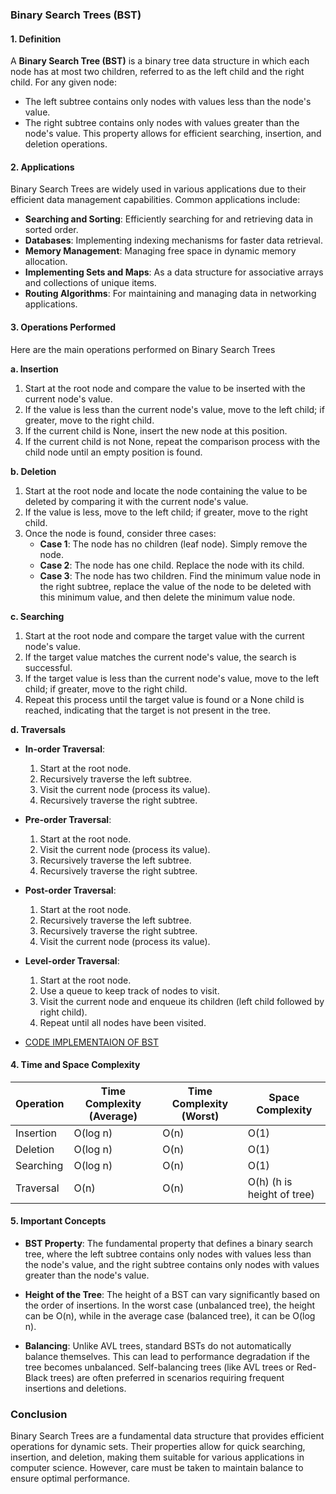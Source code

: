 ### Binary Search Trees (BST)

#### 1. Definition
A **Binary Search Tree (BST)** is a binary tree data structure in which each node has at most two children, referred to as the left child and the right child. For any given node:
- The left subtree contains only nodes with values less than the node's value.
- The right subtree contains only nodes with values greater than the node's value.
This property allows for efficient searching, insertion, and deletion operations.

#### 2. Applications
Binary Search Trees are widely used in various applications due to their efficient data management capabilities. Common applications include:
- **Searching and Sorting**: Efficiently searching for and retrieving data in sorted order.
- **Databases**: Implementing indexing mechanisms for faster data retrieval.
- **Memory Management**: Managing free space in dynamic memory allocation.
- **Implementing Sets and Maps**: As a data structure for associative arrays and collections of unique items.
- **Routing Algorithms**: For maintaining and managing data in networking applications.

#### 3. Operations Performed
Here are the main operations performed on Binary Search Trees

**a. Insertion**
1. Start at the root node and compare the value to be inserted with the current node's value.
2. If the value is less than the current node's value, move to the left child; if greater, move to the right child.
3. If the current child is None, insert the new node at this position.
4. If the current child is not None, repeat the comparison process with the child node until an empty position is found.

**b. Deletion**
1. Start at the root node and locate the node containing the value to be deleted by comparing it with the current node's value.
2. If the value is less, move to the left child; if greater, move to the right child.
3. Once the node is found, consider three cases:
   - **Case 1**: The node has no children (leaf node). Simply remove the node.
   - **Case 2**: The node has one child. Replace the node with its child.
   - **Case 3**: The node has two children. Find the minimum value node in the right subtree, replace the value of the node to be deleted with this minimum value, and then delete the minimum value node.

**c. Searching**
1. Start at the root node and compare the target value with the current node's value.
2. If the target value matches the current node's value, the search is successful.
3. If the target value is less than the current node's value, move to the left child; if greater, move to the right child.
4. Repeat this process until the target value is found or a None child is reached, indicating that the target is not present in the tree.

**d. Traversals**
- **In-order Traversal**: 
  1. Start at the root node.
  2. Recursively traverse the left subtree.
  3. Visit the current node (process its value).
  4. Recursively traverse the right subtree.
  
- **Pre-order Traversal**: 
  1. Start at the root node.
  2. Visit the current node (process its value).
  3. Recursively traverse the left subtree.
  4. Recursively traverse the right subtree.

- **Post-order Traversal**: 
  1. Start at the root node.
  2. Recursively traverse the left subtree.
  3. Recursively traverse the right subtree.
  4. Visit the current node (process its value).

- **Level-order Traversal**: 
  1. Start at the root node.
  2. Use a queue to keep track of nodes to visit.
  3. Visit the current node and enqueue its children (left child followed by right child).
  4. Repeat until all nodes have been visited.
- [CODE IMPLEMENTAION OF BST](https://github.com/henok-getahun/DataStructureAndAlgorithm-DSA-/blob/main/BSTree.py)

#### 4. Time and Space Complexity

| Operation      | Time Complexity (Average) | Time Complexity (Worst) | Space Complexity |
|----------------|----------------------------|-------------------------|------------------|
| Insertion      | O(log n)                   | O(n)                    | O(1)             |
| Deletion       | O(log n)                   | O(n)                    | O(1)             |
| Searching      | O(log n)                   | O(n)                    | O(1)             |
| Traversal      | O(n)                       | O(n)                    | O(h) (h is height of tree) |

#### 5. Important Concepts
- **BST Property**: The fundamental property that defines a binary search tree, where the left subtree contains only nodes with values less than the node's value, and the right subtree contains only nodes with values greater than the node's value.

- **Height of the Tree**: The height of a BST can vary significantly based on the order of insertions. In the worst case (unbalanced tree), the height can be O(n), while in the average case (balanced tree), it can be O(log n).

- **Balancing**: Unlike AVL trees, standard BSTs do not automatically balance themselves. This can lead to performance degradation if the tree becomes unbalanced. Self-balancing trees (like AVL trees or Red-Black trees) are often preferred in scenarios requiring frequent insertions and deletions.

### Conclusion
Binary Search Trees are a fundamental data structure that provides efficient operations for dynamic sets. Their properties allow for quick searching, insertion, and deletion, making them suitable for various applications in computer science. However, care must be taken to maintain balance to ensure optimal performance.
